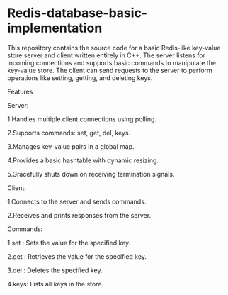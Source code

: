 # Redis-database-basic-implementation
This repository contains the source code for a basic Redis-like key-value store server and client written entirely in C++. The server listens for incoming connections and supports basic commands to manipulate the key-value store. The client can send requests to the server to perform operations like setting, getting, and deleting keys.

Features

Server:

1.Handles multiple client connections using polling.

2.Supports commands: set, get, del, keys.

3.Manages key-value pairs in a global map.

4.Provides a basic hashtable with dynamic resizing.

5.Gracefully shuts down on receiving termination signals.

Client:

1.Connects to the server and sends commands.

2.Receives and prints responses from the server.

Commands:

1.set <key> <value>: Sets the value for the specified key.

2.get <key>: Retrieves the value for the specified key.

3.del <key>: Deletes the specified key.

4.keys: Lists all keys in the store.

